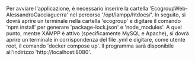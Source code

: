 Per avviare l'applicazione, è necessario inserire la cartella 'EcogroupWeb-AlessandroCacciaguerra' nel percorso '/opt/lampp/htdocs/'.
In seguito, si dovrà aprire un terminale nella cartella 'ecogroup' e digitare il comando 'npm install' per generare 'package-lock.json' e 'node_modules'.
A quel punto, mentre XAMPP è attivo (specificamente MySQL e Apache), si dovrà aprire un terminale in corrispondenza del file .yml e digitare, come utente root, il comando 'docker compose up'.
Il programma sarà disponibile all'indirizzo 'http://localhost:8080'.
